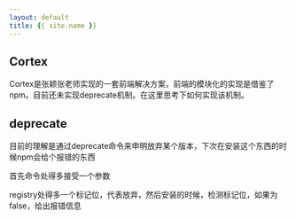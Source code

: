 ```yaml
---
layout: default
title: {{ site.name }}
---
```

## Cortex
Cortex是张颖张老师实现的一套前端解决方案，前端的模块化的实现是借鉴了npm。目前还未实现deprecate机制。在这里思考下如何实现该机制。

## deprecate
目前的理解是通过deprecate命令来申明放弃某个版本，下次在安装这个东西的时候npm会给个报错的东西

首先命令处得多接受一个参数

registry处得多一个标记位，代表放弃，然后安装的时候，检测标记位，如果为false，给出报错信息

